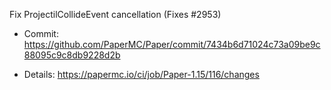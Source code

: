 Fix ProjectilCollideEvent cancellation (Fixes #2953)

* Commit: https://github.com/PaperMC/Paper/commit/7434b6d71024c73a09be9c88095c9c8db9228d2b

* Details: https://papermc.io/ci/job/Paper-1.15/116/changes